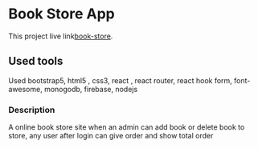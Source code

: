 # Book Store App

This project live link[book-store](https://book-store-1b689.firebaseapp.com/).

## Used tools

Used bootstrap5, html5 , css3, react , react router, react hook form, font-awesome, monogodb, firebase, nodejs

### Description

A online book store site when an admin can add book or delete book to store, any user after login can give order and show total order

